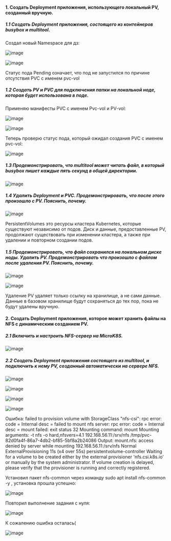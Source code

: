 #### 1. Создать Deployment приложения, использующего локальный PV, созданный вручную.

##### 1.1 Создать Deployment приложения, состоящего из контейнеров busybox и multitool.

Создал новый Namespace для дз:

![image](https://github.com/inyushov/devops-netology/assets/127683348/3d3f5556-f832-4991-90d5-27a9e1e735a4)

![image](https://github.com/inyushov/devops-netology/assets/127683348/406b2d0e-b3d0-457f-a5c0-ed01b65fe719)

Статус пода Pending означает, что под не запустился по причине отсутствия PVC с именем pvc-vol

##### 1.2 Создать PV и PVC для подключения папки на локальной ноде, которая будет использована в поде.

Применяю манифесты PVC c именем Pvc-vol и PV-vol:

![image](https://github.com/inyushov/devops-netology/assets/127683348/45366f08-36b4-4c9b-a27a-25c4494e74d0)

![image](https://github.com/inyushov/devops-netology/assets/127683348/ef42b0ce-110b-432b-ad84-22c0fbf07fc4)

Теперь проверю статус пода, который ожидал создания PVC с именем pvc-vol:

![image](https://github.com/inyushov/devops-netology/assets/127683348/08b55c77-419e-46f6-a6f6-e98d644f7d83)

##### 1.3 Продемонстрировать, что multitool может читать файл, в который busybox пишет каждые пять секунд в общей директории.

![image](https://github.com/inyushov/devops-netology/assets/127683348/83f63956-fa30-42ea-bf44-882bad651437)

##### 1.4 Удалить Deployment и PVC. Продемонстрировать, что после этого произошло с PV. Пояснить, почему.

![image](https://github.com/inyushov/devops-netology/assets/127683348/eccca9e7-3e5a-47db-8864-414346912e26)

PersistentVolumes это ресурсы кластера Kubernetes, которые существуют независимо от подов. Диск и данные, предоставленные PV, продолжают существовать при изменении кластера, а также при удалении и повторном создании подов.

##### 1.5 Продемонстрировать, что файл сохранился на локальном диске ноды. Удалить PV. Продемонстрировать что произошло с файлом после удаления PV. Пояснить, почему.

![image](https://github.com/inyushov/devops-netology/assets/127683348/39b1abad-ddb6-48b2-9d38-14d025b337b0)

![image](https://github.com/inyushov/devops-netology/assets/127683348/6ddc5fbe-fdba-443d-b003-632728be2631)

Удаление PV удаляет только ссылку на хранилище, а не сами данные. Данные в базовом хранилище будут сохраняться до тех пор, пока не будут удалены вручную.

#### 2. Создать Deployment приложения, которое может хранить файлы на NFS с динамическим созданием PV.

##### 2.1 Включить и настроить NFS-сервер на MicroK8S.

![image](https://github.com/inyushov/devops-netology/assets/127683348/62e7dfc5-0871-4642-81ea-ce966aecb889)

##### 2.2 Создать Deployment приложения состоящего из multitool, и подключить к нему PV, созданный автоматически на сервере NFS.

![image](https://github.com/inyushov/devops-netology/assets/127683348/37fa40e2-4000-4290-8ff2-db7718892492)

![image](https://github.com/inyushov/devops-netology/assets/127683348/b642f143-587c-4409-a763-0e33e92c73fe)

![image](https://github.com/inyushov/devops-netology/assets/127683348/f928bbf8-6a4f-4e41-ae60-ba12f1e06fdb)

![image](https://github.com/inyushov/devops-netology/assets/127683348/a945bc21-ceac-4dc8-b115-db3427839358)

Ошибка: 
failed to provision volume with StorageClass "nfs-csi": rpc error: code = Internal desc = failed to mount nfs server: rpc error: code = Internal desc = mount failed: exit status 32
Mounting command: mount
Mounting arguments: -t nfs -o hard,nfsvers=4.1 192.168.56.11:/srv/nfs /tmp/pvc-82d0fa4f-86a7-4db2-bf85-5bf8a2b24086
Output: mount.nfs: access denied by server while mounting 192.168.56.11:/srv/nfs
  Normal  ExternalProvisioning  11s (x4 over 55s)  persistentvolume-controller  Waiting for a volume to be created either by the external provisioner 'nfs.csi.k8s.io' or manually by the system administrator. If volume creation is delayed, please verify that the provisioner is running and correctly registered.

Установил пакет nfs-common через команду sudo apt install nfs-common -y , установка прошла успешно:

![image](https://github.com/inyushov/devops-netology/assets/127683348/3407a557-fb12-42c5-958f-5ebe67ca9aea)

Повторил выполнение задания с нуля:

![image](https://github.com/inyushov/devops-netology/assets/127683348/cedb8509-20b3-403e-aa82-52d8ff9cf6fd)

К сожалению ошибка осталась(

![image](https://github.com/inyushov/devops-netology/assets/127683348/49573694-f90a-4300-b1d9-b2ba11115a63)












